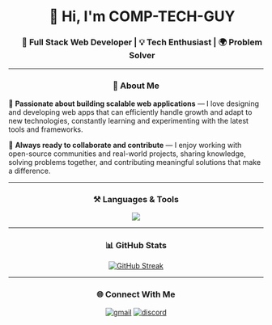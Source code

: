 
<div id="user-content-toc" align="center">
  <ul align="center" style="list-style: none;">
    <summary>
      <h1 align="center">👋 Hi, I'm COMP-TECH-GUY</h1>
      <h3 align="center">🚀 Full Stack Web Developer | 💡 Tech Enthusiast | 🌍 Problem Solver</h3>
    </summary>
  </ul>
</div>

---

<h3 align="center">📝 About Me</h3>

<p align="center">

🌱 <b>Passionate about building scalable web applications</b> — I love designing and developing web apps that can efficiently handle growth and adapt to new technologies, constantly learning and experimenting with the latest tools and frameworks.  

🤝 <b>Always ready to collaborate and contribute</b> — I enjoy working with open-source communities and real-world projects, sharing knowledge, solving problems together, and contributing meaningful solutions that make a difference.  

</p>


---


<h3 align="center">⚒️ Languages & Tools</h3>
<p align="center">
  <a href="#">
  <img src="https://skillicons.dev/icons?i=html,css,js,ts,react,tailwind,nodejs,python,java,django,mysql,postgres,mongodb,docker,git,linux,electron,figma,photoshop,blender,postman" />
  </a>
</p>

---

<h3 align="center">📊 GitHub Stats</h3>

<p align="center">
  <a href="#">
    <img src="https://github-readme-streak-stats.herokuapp.com?user=Comp-Tech-Guy&theme=github-dark-blue&background=EB545400" alt="GitHub Streak" />
  </a>
</p>

---

<h3 align="center">🌐 Connect With Me</h3>
<p align="center">
  <a href="mailto:allthought123@gmail.com" href="#"><img src="https://skillicons.dev/icons?i=gmail" alt="gmail" /></a>
  <a href="https://discordapp.com/users/856111985657511976" href="#" target="_blank"><img src="https://skillicons.dev/icons?i=discord" alt="discord" /></a>
</p>
